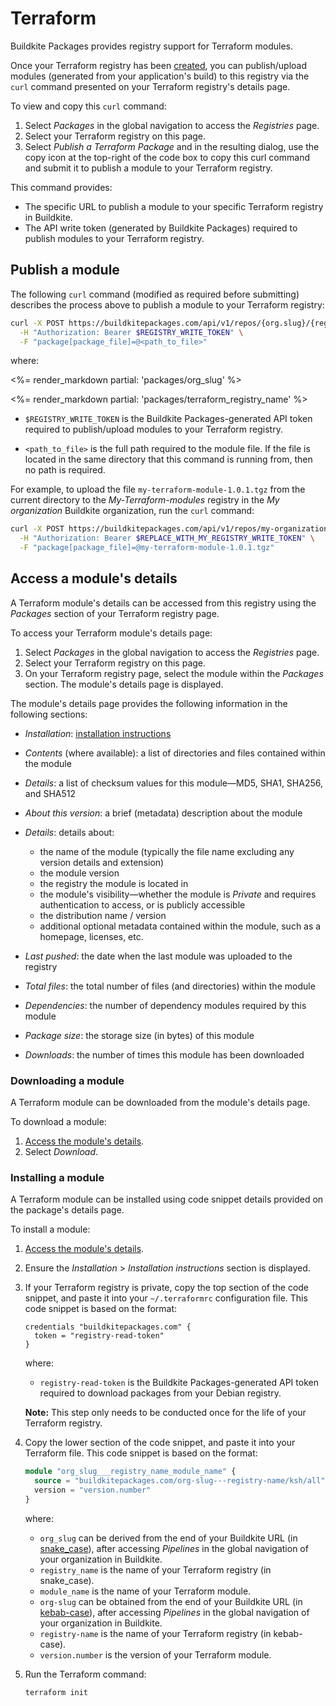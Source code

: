 # Terraform

Buildkite Packages provides registry support for Terraform modules.

Once your Terraform registry has been [created](/docs/packages/manage-registries#create-a-registry), you can publish/upload modules (generated from your application's build) to this registry via the `curl` command presented on your Terraform registry's details page.

To view and copy this `curl` command:

1. Select _Packages_ in the global navigation to access the _Registries_ page.
1. Select your Terraform registry on this page.
1. Select _Publish a Terraform Package_ and in the resulting dialog, use the copy icon at the top-right of the code box to copy this curl command and submit it to publish a module to your Terraform registry.

This command provides:

- The specific URL to publish a module to your specific Terraform registry in Buildkite.
- The API write token (generated by Buildkite Packages) required to publish modules to your Terraform registry.

## Publish a module

The following `curl` command (modified as required before submitting) describes the process above to publish a module to your Terraform registry:

```bash
curl -X POST https://buildkitepackages.com/api/v1/repos/{org.slug}/{registry.name}/packages.json \
  -H "Authorization: Bearer $REGISTRY_WRITE_TOKEN" \
  -F "package[package_file]=@<path_to_file>"
```

where:

<%= render_markdown partial: 'packages/org_slug' %>

<%= render_markdown partial: 'packages/terraform_registry_name' %>

- `$REGISTRY_WRITE_TOKEN` is the Buildkite Packages-generated API token required to publish/upload modules to your Terraform registry.

- `<path_to_file>` is the full path required to the module file. If the file is located in the same directory that this command is running from, then no path is required.

For example, to upload the file `my-terraform-module-1.0.1.tgz` from the current directory to the _My-Terraform-modules_ registry in the _My organization_ Buildkite organization, run the `curl` command:

```bash
curl -X POST https://buildkitepackages.com/api/v1/repos/my-organization/my-terraform-modules/packages.json \
  -H "Authorization: Bearer $REPLACE_WITH_MY_REGISTRY_WRITE_TOKEN" \
  -F "package[package_file]=@my-terraform-module-1.0.1.tgz"
```

## Access a module's details

A Terraform module's details can be accessed from this registry using the _Packages_ section of your Terraform registry page.

To access your Terraform module's details page:

1. Select _Packages_ in the global navigation to access the _Registries_ page.
1. Select your Terraform registry on this page.
1. On your Terraform registry page, select the module within the _Packages_ section. The module's details page is displayed.

The module's details page provides the following information in the following sections:

- _Installation_: [installation instructions](#access-a-modules-details-installing-a-module)
- _Contents_ (where available): a list of directories and files contained within the module
- _Details_: a list of checksum values for this module—MD5, SHA1, SHA256, and SHA512
- _About this version_: a brief (metadata) description about the module
- _Details_: details about:

    * the name of the module (typically the file name excluding any version details and extension)
    * the module version
    * the registry the module is located in
    * the module's visibility—whether the module is _Private_ and requires authentication to access, or is publicly accessible
    * the distribution name / version
    * additional optional metadata contained within the module, such as a homepage, licenses, etc.

- _Last pushed_: the date when the last module was uploaded to the registry
- _Total files_: the total number of files (and directories) within the module
- _Dependencies_: the number of dependency modules required by this module
- _Package size_: the storage size (in bytes) of this module
- _Downloads_: the number of times this module has been downloaded

### Downloading a module

A Terraform module can be downloaded from the module's details page.

To download a module:

1. [Access the module's details](#access-a-modules-details).
1. Select _Download_.

### Installing a module

A Terraform module can be installed using code snippet details provided on the package's details page.

To install a module:

1. [Access the module's details](#access-a-modules-details).
1. Ensure the _Installation_ > _Installation instructions_ section is displayed.
1. If your Terraform registry is private, copy the top section of the code snippet, and paste it into your `~/.terraformrc` configuration file. This code snippet is based on the format:

    ```config
    credentials "buildkitepackages.com" {
      token = "registry-read-token"
    }
    ```

    where:
    * `registry-read-token` is the Buildkite Packages-generated API token required to download packages from your Debian registry.

    **Note:** This step only needs to be conducted once for the life of your Terraform registry.

1. Copy the lower section of the code snippet, and paste it into your Terraform file. This code snippet is based on the format:

    ```terraform
    module "org_slug___registry_name_module_name" {
      source = "buildkitepackages.com/org-slug---registry-name/ksh/all"
      version = "version.number"
    }
    ```

    where:
    * `org_slug` can be derived from the end of your Buildkite URL (in [snake_case](https://en.wikipedia.org/wiki/Letter_case#Snake_case)), after accessing _Pipelines_ in the global navigation of your organization in Buildkite.
    * `registry_name` is the name of your Terraform registry (in snake_case).
    * `module_name` is the name of your Terraform module.
    * `org-slug` can be obtained from the end of your Buildkite URL (in [kebab-case](https://en.wikipedia.org/wiki/Letter_case#Kebab_case)), after accessing _Pipelines_ in the global navigation of your organization in Buildkite.
    * `registry-name` is the name of your Terraform registry (in kebab-case).
    * `version.number` is the version of your Terraform module.

1. Run the Terraform command:

    ```bash
    terraform init
    ```
